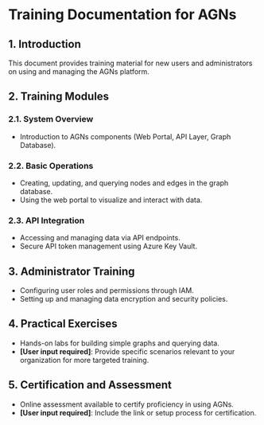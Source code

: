 # Training Documentation for AGNs

## 1. Introduction
This document provides training material for new users and administrators on using and managing the AGNs platform.

## 2. Training Modules
### 2.1. System Overview
- Introduction to AGNs components (Web Portal, API Layer, Graph Database).

### 2.2. Basic Operations
- Creating, updating, and querying nodes and edges in the graph database.
- Using the web portal to visualize and interact with data.

### 2.3. API Integration
- Accessing and managing data via API endpoints.
- Secure API token management using Azure Key Vault.

## 3. Administrator Training
- Configuring user roles and permissions through IAM.
- Setting up and managing data encryption and security policies.

## 4. Practical Exercises
- Hands-on labs for building simple graphs and querying data.
- **[User input required]**: Provide specific scenarios relevant to your organization for more targeted training.

## 5. Certification and Assessment
- Online assessment available to certify proficiency in using AGNs.
- **[User input required]**: Include the link or setup process for certification.

